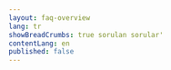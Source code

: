 ```yaml
---
layout: faq-overview
lang: tr
showBreadCrumbs: true sorulan sorular'
contentLang: en
published: false
---
```

